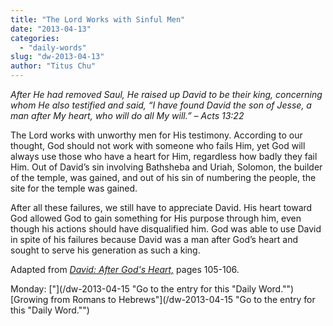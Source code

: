 ```yaml
---
title: "The Lord Works with Sinful Men"
date: "2013-04-13"
categories: 
  - "daily-words"
slug: "dw-2013-04-13"
author: "Titus Chu"
---
```


_After He had removed Saul, He raised up David to be their king, concerning whom He also testified and said, “I have found David the son of Jesse, a man after My heart, who will do all My will.”_ _– Acts 13:22_

The Lord works with unworthy men for His testimony. According to our thought, God should not work with someone who fails Him, yet God will always use those who have a heart for Him, regardless how badly they fail Him. Out of David’s sin involving Bathsheba and Uriah, Solomon, the builder of the temple, was gained, and out of his sin of numbering the people, the site for the temple was gained.

After all these failures, we still have to appreciate David. His heart toward God allowed God to gain something for His purpose through him, even though his actions should have disqualified him. God was able to use David in spite of his failures because David was a man after God’s heart and sought to serve his generation as such a king.

Adapted from _[David: After God's Heart,](/book-david "Go to the listing for this book.")_ pages 105-106.

Monday: ["](/dw-2013-04-15 "Go to the entry for this "Daily Word."")[Growing from Romans to Hebrews"](/dw-2013-04-15 "Go to the entry for this "Daily Word."")
